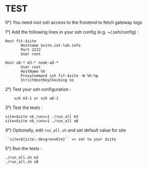 TEST 
====

0°) You need root ssh access to the frontend to fetch gateway logs


1°) Add the following lines in your ssh config (e.g. ~/.ssh/config) :

	Host fit-$site 
    	   Hostname $site.iot-lab.info
    	   Port 2222
    	   User root

	Host a8-* m3-* node-a8-*
    	   User root
    	   HostName %h
    	   ProxyCommand ssh fit-$site -W %h:%p
    	   StrictHostKeyChecking no

2°) Test your ssh configuration :

        ssh m3-1 or ssh a8-1


3°) Test the tests :

	site=$site nb_runs=1 ./run_all m3
	site=$site nb_runs=1 ./run_all a8

4°) Optionally, edit ``run_all.sh`` and set default value for site

	``site=${site:-devgrenoble}`` => set to your $site

5°) Run the tests :

	./run_all.sh m3
	./run_all.sh a8
